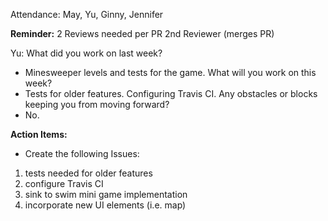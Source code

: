 Attendance: May, Yu, Ginny, Jennifer

**Reminder:**
2 Reviews needed per PR
2nd Reviewer (merges PR)


Yu:
What did you work on last week?
- Minesweeper levels and tests for the game.
What will you work on this week?
- Tests for older features. Configuring Travis CI.
Any obstacles or blocks keeping you from moving forward?
- No.

**Action Items:**
- Create the following Issues:
1. tests needed for older features
2. configure Travis CI
3. sink to swim mini game implementation
4. incorporate new UI elements (i.e. map)